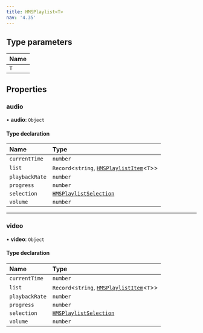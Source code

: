 ```yaml
---
title: HMSPlaylist<T>
nav: '4.35'
---
```


## Type parameters

| Name |
| :--- |
| `T`  |

## Properties

### audio

• **audio**: `Object`

#### Type declaration

| Name           | Type                                                                                                    |
| :------------- | :------------------------------------------------------------------------------------------------------ |
| `currentTime`  | `number`                                                                                                |
| `list`         | `Record`<`string`, [`HMSPlaylistItem`](/api-reference/javascript/v2/interfaces/HMSPlaylistItem)<`T`\>\> |
| `playbackRate` | `number`                                                                                                |
| `progress`     | `number`                                                                                                |
| `selection`    | [`HMSPlaylistSelection`](/api-reference/javascript/v2/interfaces/HMSPlaylistSelection)                  |
| `volume`       | `number`                                                                                                |

---

### video

• **video**: `Object`

#### Type declaration

| Name           | Type                                                                                                    |
| :------------- | :------------------------------------------------------------------------------------------------------ |
| `currentTime`  | `number`                                                                                                |
| `list`         | `Record`<`string`, [`HMSPlaylistItem`](/api-reference/javascript/v2/interfaces/HMSPlaylistItem)<`T`\>\> |
| `playbackRate` | `number`                                                                                                |
| `progress`     | `number`                                                                                                |
| `selection`    | [`HMSPlaylistSelection`](/api-reference/javascript/v2/interfaces/HMSPlaylistSelection)                  |
| `volume`       | `number`                                                                                                |
